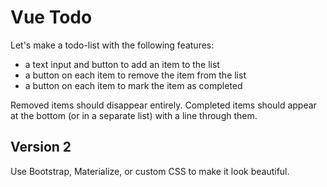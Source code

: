 


# Vue Todo

Let's make a todo-list with the following features:

- a text input and button to add an item to the list
- a button on each item to remove the item from the list
- a button on each item to mark the item as completed

Removed items should disappear entirely. Completed items should appear at the bottom (or in a separate list) with a line through them.

## Version 2

Use Bootstrap, Materialize, or custom CSS to make it look beautiful.

